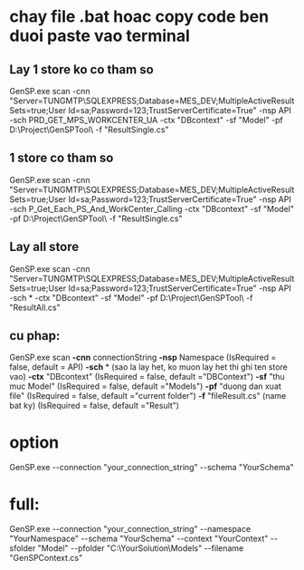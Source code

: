 # chay file .bat hoac copy code ben duoi paste vao terminal 
## Lay 1 store ko co tham so
GenSP.exe scan -cnn "Server=TUNGMTP\SQLEXPRESS;Database=MES_DEV;MultipleActiveResultSets=true;User Id=sa;Password=123;TrustServerCertificate=True" -nsp API -sch PRD_GET_MPS_WORKCENTER_UA -ctx "DBcontext" -sf "Model" -pf D:\Project\GenSPTool\ -f "ResultSingle.cs"

## 1 store co tham so
GenSP.exe scan -cnn "Server=TUNGMTP\SQLEXPRESS;Database=MES_DEV;MultipleActiveResultSets=true;User Id=sa;Password=123;TrustServerCertificate=True" -nsp API -sch P_Get_Each_PS_And_WorkCenter_Calling -ctx "DBcontext" -sf "Model" -pf D:\Project\GenSPTool\ -f "ResultSingle.cs"

## Lay all store
GenSP.exe scan -cnn "Server=TUNGMTP\SQLEXPRESS;Database=MES_DEV;MultipleActiveResultSets=true;User Id=sa;Password=123;TrustServerCertificate=True" -nsp API -sch * -ctx "DBcontext" -sf "Model" -pf D:\Project\GenSPTool\ -f "ResultAll.cs"

## cu phap: 
GenSP.exe scan
**-cnn** connectionString 
**-nsp** Namespace (IsRequired = false, default = API)
**-sch** * (sao la lay het, ko muon lay het thi ghi ten store vao) 
**-ctx** "DBcontext" (IsRequired = false, default ="DBContext")
**-sf** "thu muc Model" (IsRequired = false, default ="Models")
**-pf** "duong dan xuat file" (IsRequired = false, default ="current folder")
**-f** "fileResult.cs" (name bat ky) (IsRequired = false, default ="Result")

# option
GenSP.exe --connection "your_connection_string" --schema "YourSchema"

# full: 
GenSP.exe --connection "your_connection_string" --namespace "YourNamespace" --schema "YourSchema" --context "YourContext" --sfolder "Model" --pfolder "C:\YourSolution\Models" --filename "GenSPContext.cs"

